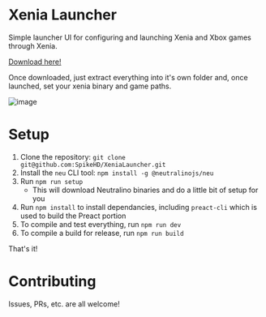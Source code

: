 # Xenia Launcher

Simple launcher UI for configuring and launching Xenia and Xbox games through Xenia.

[Download here!](https://github.com/SpikeHD/XeniaLauncher/releases)

Once downloaded, just extract everything into it's own folder and, once launched, set your xenia binary and game paths.

![image](https://user-images.githubusercontent.com/25207995/161187711-df484f6a-fade-4acf-8f24-fa1ff2681986.png)

# Setup

1. Clone the repository: `git clone git@github.com:SpikeHD/XeniaLauncher.git`
2. Install the `neu` CLI tool: `npm install -g @neutralinojs/neu`
3. Run `npm run setup`
    - This will download Neutralino binaries and do a little bit of setup for you
4. Run `npm install` to install dependancies, including `preact-cli` which is used to build the Preact portion
5. To compile and test everything, run `npm run dev`
6. To compile a build for release, run `npm run build`

That's it!

# Contributing

Issues, PRs, etc. are all welcome!
